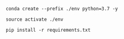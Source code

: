 

```
conda create --prefix ./env python=3.7 -y
```

```
source activate ./env
```

```
pip install -r requirements.txt
```